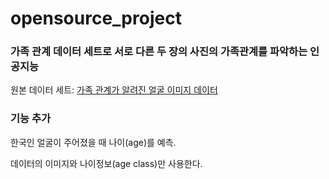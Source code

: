 # opensource_project

### 가족 관계 데이터 세트로 서로 다른 두 장의 사진의 가족관계를 파악하는 인공지능

원본 데이터 세트: [가족 관계가 알려진 얼굴 이미지 데이터](https://aihub.or.kr/aihubdata/data/view.do?currMenu=115&topMenu=100&aihubDataSe=realm&dataSetSn=528)

### 기능 추가

한국인 얼굴이 주어졌을 때 나이(age)를 예측.

데이터의 이미지와 나이정보(age class)만 사용한다.
